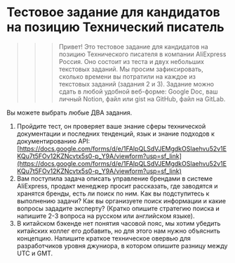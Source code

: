 # Тестовое задание для кандидатов на позицию Технический писатель

>>> Привет! Это тестовое задание для кандидатов на позицию Технического писателя в компании AliExpress Россия. Оно состоит из теста и двух небольших текстовых заданий. Мы просим зафиксировать, сколько времени вы потратили на каждое из текстовых заданий (задания 2 и 3). Задание можно сдать в любой удобной веб-форме: Google Doc, ваш личный Notion, файл или gist на GitHub, файл на GitLab. 

Вы можете выбрать любые ДВА задания.

1. Пройдите тест, он проверяет ваше знание сферы технической документации и последних тенденций, язык и знание подходов к документированию API: [https://docs.google.com/forms/d/e/1FAIpQLSdVJEMgdkOSlaehvu52v1EKQu7t5FOv12KZNcvtx5s0-p_Y9A/viewform?usp=sf_link](https://docs.google.com/forms/d/e/1FAIpQLSdVJEMgdkOSlaehvu52v1EKQu7t5FOv12KZNcvtx5s0-p_Y9A/viewform?usp=sf_link) 
2. Вам поступила задача описать управление брендами в системе AliExpress, продакт менеджер просит рассказать, где заводятся и хранятся бренды, есть ли поиск по ним. Как вы подступитесь к выполнению задачи? Как вы организуете поиск информации и какие вопросы зададите эксперту? (Кратко опишите стратегию поиска и напишите 2-3 вопроса на русском или английском языке).
3. В китайском бэкенде нет понятия часовой пояс, мы хотим убедить китайских коллег его добавить, но для этого нам нужно объяснить концепцию. Напишите краткое техническое овервью для разработчиков уровня джуниора, в котором опишите разницу между UTC и GMT.

